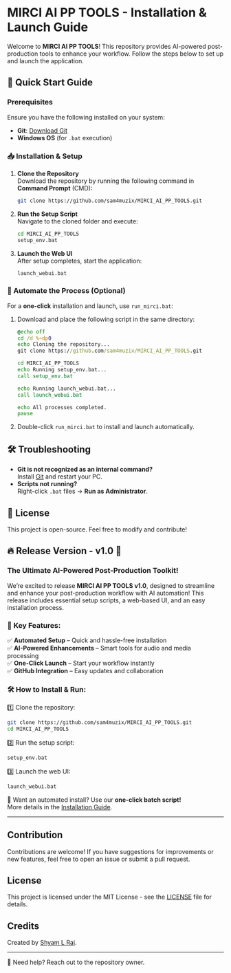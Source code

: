 # MIRCI AI PP TOOLS - Installation & Launch Guide

Welcome to **MIRCI AI PP TOOLS**! This repository provides AI-powered post-production tools to enhance your workflow. Follow the steps below to set up and launch the application.

## 🚀 Quick Start Guide

### Prerequisites
Ensure you have the following installed on your system:
- **Git**: [Download Git](https://git-scm.com/downloads)
- **Windows OS** (for `.bat` execution)

### 📥 Installation & Setup
1. **Clone the Repository**  
   Download the repository by running the following command in **Command Prompt** (CMD):
   ```sh
   git clone https://github.com/sam4muzix/MIRCI_AI_PP_TOOLS.git
   ```
   
2. **Run the Setup Script**  
   Navigate to the cloned folder and execute:
   ```sh
   cd MIRCI_AI_PP_TOOLS
   setup_env.bat
   ```

3. **Launch the Web UI**  
   After setup completes, start the application:
   ```sh
   launch_webui.bat
   ```

### 🔄 Automate the Process (Optional)
For a **one-click** installation and launch, use `run_mirci.bat`:
1. Download and place the following script in the same directory:
   ```bat
   @echo off
   cd /d %~dp0
   echo Cloning the repository...
   git clone https://github.com/sam4muzix/MIRCI_AI_PP_TOOLS.git

   cd MIRCI_AI_PP_TOOLS
   echo Running setup_env.bat...
   call setup_env.bat

   echo Running launch_webui.bat...
   call launch_webui.bat

   echo All processes completed.
   pause
   ```
2. Double-click `run_mirci.bat` to install and launch automatically.

## 🛠 Troubleshooting
- **Git is not recognized as an internal command?**  
  Install [Git](https://git-scm.com/downloads) and restart your PC.
- **Scripts not running?**  
  Right-click `.bat` files → **Run as Administrator**.

## 📜 License
This project is open-source. Feel free to modify and contribute!

## 🔥 Release Version - v1.0 🚀
### **The Ultimate AI-Powered Post-Production Toolkit!**

We’re excited to release **MIRCI AI PP TOOLS v1.0**, designed to streamline and enhance your post-production workflow with AI automation! This release includes essential setup scripts, a web-based UI, and an easy installation process.

### 🎯 Key Features:
✅ **Automated Setup** – Quick and hassle-free installation  
✅ **AI-Powered Enhancements** – Smart tools for audio and media processing  
✅ **One-Click Launch** – Start your workflow instantly  
✅ **GitHub Integration** – Easy updates and collaboration  

### 🛠 How to Install & Run:
1️⃣ Clone the repository:  
   ```sh
   git clone https://github.com/sam4muzix/MIRCI_AI_PP_TOOLS.git
   cd MIRCI_AI_PP_TOOLS
   ```
2️⃣ Run the setup script:  
   ```sh
   setup_env.bat
   ```
3️⃣ Launch the web UI:  
   ```sh
   launch_webui.bat
   ```

🔄 Want an automated install? Use our **one-click batch script!**  
More details in the [Installation Guide](#).

---

## Contribution

Contributions are welcome! If you have suggestions for improvements or new features, feel free to open an issue or submit a pull request.

## License

This project is licensed under the MIT License - see the [LICENSE](LICENSE) file for details.

## Credits

Created by [Shyam L Raj](https://github.com/sam4muzix).

---
📩 Need help? Reach out to the repository owner.

